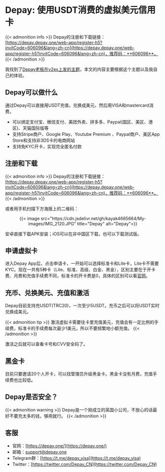 # Depay: 使用USDT消费的虚拟美元信用卡

{{< admonition info >}}
Depay的注册和下载链接：[https://depay.depay.one/web-app/register-h5?invitCode=606096&lang=zh-cn](https://depay.depay.one/web-app/register-h5?invitCode=606096&lang=zh-cn)，推荐码：**606096**。
{{< /admonition >}}
<!--more-->

我找到了[Depay老板在v2ex上发的主题](https://www.v2ex.com/t/912011)，本文的内容主要根据这个主题以及我自己的体验。

## Depay可以做什么

通过Depay可以直接用USDT充值，兑换成美元，然后用VISA和mastercard消费。

- 可以绑定支付宝、微信支付、美团外卖、拼多多、Paypal(国区、美区、港区)、天猫国际版等
- 支持Stripe商户、Google Play、Youtube Premium 、Paypal商户、美区App Store和支持非3DS卡的电商网站
- 支持免KYC开卡，实现完全匿名付款

## 注册和下载
{{< admonition info >}}
Depay的注册和下载链接：[https://depay.depay.one/web-app/register-h5?invitCode=606096&lang=zh-cn](https://depay.depay.one/web-app/register-h5?invitCode=606096&lang=zh-cn)，推荐码：**606096**。
{{< /admonition >}}

或者用手机扫描下方海报上的二维码：

<div align="center">
{{< image src="https://cdn.jsdelivr.net/gh/kayak4665664/My-images/IMG_2120.JPG" title="Depay" alt="Depay">}}
</div>

安卓直接下载APK安装；iOS可以在非中国区下载，也可以下载测试版。

## 申请虚拟卡

进入Depay App后，点击申请卡，一开始可以选择标准卡和Lite卡，Lite卡不需要KYC。现在一共有5种卡（Lite、标准、高级、白金、黑金），区别主要在于开卡费、月费和充值手续费不同，标准卡的开卡费是0，具体的区别可以看[官网](https://depay.one/zh-cn/rights.html)。

## 充币、兑换美元、充值和激活

Depay目前支持充USDT(TRC20)，一次至少5USDT。充币之后可以将USDT实时兑换成美元。

{{< admonition tip >}}
激活虚拟卡需要往卡里充值美元，充值会有一定比例的手续费，标准卡的手续费每次最少1美元，所以不要频繁地小额充值。
{{< /admonition >}}

激活之后就可以查看卡号和CVV安全码了。

## 黑金卡

目前只要邀请20个人开卡，可以找管理员升级黑金卡。黑金卡没有月费，充值手续费也比较低。

## Depay是否安全？
{{< admonition warning >}}
Depay是一个刚成立的英国小公司，不放心的话最好不要充太多的钱，够用就行。
{{< /admonition >}}

## 客服
- 官网：[https://depay.one/](https://depay.one/)
- 邮箱：[support@depay.one](mailto:support@depay.one)
- Telegram群：[https://t.me/depay_visa](https://t.me/depay_visa)
- Twitter：[https://twitter.com/Depay_CN](https://twitter.com/Depay_CN)
